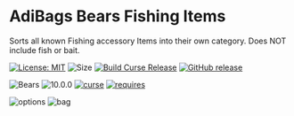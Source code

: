 # AdiBags Bears Fishing Items
Sorts all known Fishing accessory Items into their own category.  Does NOT include fish or bait.

[![License: MIT](https://img.shields.io/badge/License-MIT-yellow.svg)](https://opensource.org/licenses/MIT)
![Size](https://img.shields.io/github/repo-size/N6REJ/AdiBags_Bears_Fishing_Items)
[![Build Curse Release](https://github.com/N6REJ/AdiBags_Bears_Fishing_Items/actions/workflows/release.yml/badge.svg)](https://github.com/N6REJ/AdiBags_Bears_Fishing_Items/actions/workflows/release.yml) 
[![GitHub release](https://img.shields.io/github/release/N6REJ/AdiBags_Bears_Fishing_Items.svg)](https://GitHub.com/N6REJ/AdiBags_Bears_Fishing_Items/releases/)

![Bears](https://img.shields.io/badge/Supports-Shadowlands&nbsp;&amp;&nbsp;Dragonflight-0B68D7)
![10.0.0](https://img.shields.io/badge/Ready_for-10.0.2-darkgreen)
[![curse](https://img.shields.io/badge/Curseforge_Project_ID:-707898-purple)](https://www.curseforge.com/wow/addons/adibags_Fishing_Items)
[![requires](https://img.shields.io/badge/Requires-AdiBags-brown)](https://www.curseforge.com/wow/addons/adibags)

![options](https://user-images.githubusercontent.com/1850089/202957074-dbf67621-bc61-4f5e-bc5c-1347128498ef.png)
![bag](https://user-images.githubusercontent.com/1850089/202957079-735cb4cb-ad0b-491f-9f21-4aea8c7b14f8.png)
